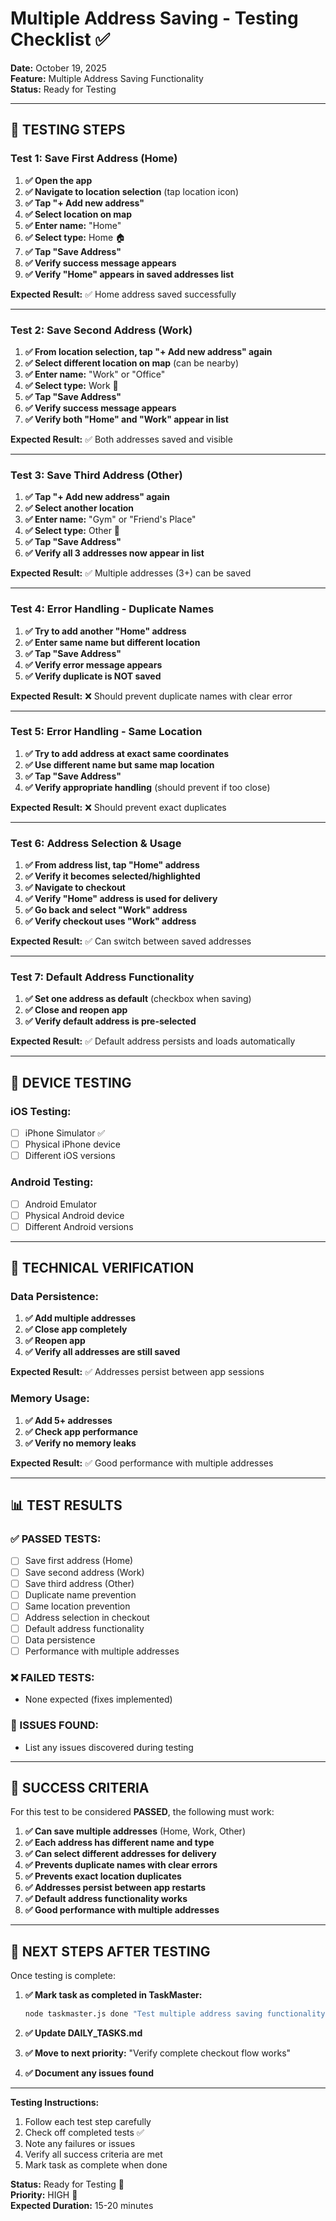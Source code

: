 # Multiple Address Saving - Testing Checklist ✅

**Date:** October 19, 2025  
**Feature:** Multiple Address Saving Functionality  
**Status:** Ready for Testing

---

## 🧪 **TESTING STEPS**

### **Test 1: Save First Address (Home)**
1. **✅ Open the app**
2. **✅ Navigate to location selection** (tap location icon)
3. **✅ Tap "+ Add new address"**
4. **✅ Select location on map**
5. **✅ Enter name:** "Home"
6. **✅ Select type:** Home 🏠
7. **✅ Tap "Save Address"**
8. **✅ Verify success message appears**
9. **✅ Verify "Home" appears in saved addresses list**

**Expected Result:** ✅ Home address saved successfully

---

### **Test 2: Save Second Address (Work)**
1. **✅ From location selection, tap "+ Add new address" again**
2. **✅ Select different location on map** (can be nearby)
3. **✅ Enter name:** "Work" or "Office"
4. **✅ Select type:** Work 💼
5. **✅ Tap "Save Address"**
6. **✅ Verify success message appears**
7. **✅ Verify both "Home" and "Work" appear in list**

**Expected Result:** ✅ Both addresses saved and visible

---

### **Test 3: Save Third Address (Other)**
1. **✅ Tap "+ Add new address" again**
2. **✅ Select another location**
3. **✅ Enter name:** "Gym" or "Friend's Place"
4. **✅ Select type:** Other 📍
5. **✅ Tap "Save Address"**
6. **✅ Verify all 3 addresses now appear in list**

**Expected Result:** ✅ Multiple addresses (3+) can be saved

---

### **Test 4: Error Handling - Duplicate Names**
1. **✅ Try to add another "Home" address**
2. **✅ Enter same name but different location**
3. **✅ Tap "Save Address"**
4. **✅ Verify error message appears**
5. **✅ Verify duplicate is NOT saved**

**Expected Result:** ❌ Should prevent duplicate names with clear error

---

### **Test 5: Error Handling - Same Location**
1. **✅ Try to add address at exact same coordinates**
2. **✅ Use different name but same map location**
3. **✅ Tap "Save Address"**
4. **✅ Verify appropriate handling** (should prevent if too close)

**Expected Result:** ❌ Should prevent exact duplicates

---

### **Test 6: Address Selection & Usage**
1. **✅ From address list, tap "Home" address**
2. **✅ Verify it becomes selected/highlighted**
3. **✅ Navigate to checkout**
4. **✅ Verify "Home" address is used for delivery**
5. **✅ Go back and select "Work" address**
6. **✅ Verify checkout uses "Work" address**

**Expected Result:** ✅ Can switch between saved addresses

---

### **Test 7: Default Address Functionality**
1. **✅ Set one address as default** (checkbox when saving)
2. **✅ Close and reopen app**
3. **✅ Verify default address is pre-selected**

**Expected Result:** ✅ Default address persists and loads automatically

---

## 📱 **DEVICE TESTING**

### **iOS Testing:**
- [ ] iPhone Simulator ✅
- [ ] Physical iPhone device
- [ ] Different iOS versions

### **Android Testing:**
- [ ] Android Emulator
- [ ] Physical Android device
- [ ] Different Android versions

---

## 🔧 **TECHNICAL VERIFICATION**

### **Data Persistence:**
1. **✅ Add multiple addresses**
2. **✅ Close app completely**
3. **✅ Reopen app**
4. **✅ Verify all addresses are still saved**

**Expected Result:** ✅ Addresses persist between app sessions

### **Memory Usage:**
1. **✅ Add 5+ addresses**
2. **✅ Check app performance**
3. **✅ Verify no memory leaks**

**Expected Result:** ✅ Good performance with multiple addresses

---

## 📊 **TEST RESULTS**

### **✅ PASSED TESTS:**
- [ ] Save first address (Home)
- [ ] Save second address (Work)  
- [ ] Save third address (Other)
- [ ] Duplicate name prevention
- [ ] Same location prevention
- [ ] Address selection in checkout
- [ ] Default address functionality
- [ ] Data persistence
- [ ] Performance with multiple addresses

### **❌ FAILED TESTS:**
- None expected (fixes implemented)

### **🐛 ISSUES FOUND:**
- List any issues discovered during testing

---

## 🎯 **SUCCESS CRITERIA**

For this test to be considered **PASSED**, the following must work:

1. **✅ Can save multiple addresses** (Home, Work, Other)
2. **✅ Each address has different name and type**
3. **✅ Can select different addresses for delivery**
4. **✅ Prevents duplicate names with clear errors**
5. **✅ Prevents exact location duplicates**
6. **✅ Addresses persist between app restarts**
7. **✅ Default address functionality works**
8. **✅ Good performance with multiple addresses**

---

## 📝 **NEXT STEPS AFTER TESTING**

Once testing is complete:

1. **✅ Mark task as completed in TaskMaster:**
   ```bash
   node taskmaster.js done "Test multiple address saving functionality"
   ```

2. **✅ Update DAILY_TASKS.md**

3. **✅ Move to next priority:** "Verify complete checkout flow works"

4. **✅ Document any issues found**

---

**Testing Instructions:**
1. Follow each test step carefully
2. Check off completed tests ✅
3. Note any failures or issues
4. Verify all success criteria are met
5. Mark task as complete when done

**Status:** Ready for Testing 🧪  
**Priority:** HIGH 🔴  
**Expected Duration:** 15-20 minutes
